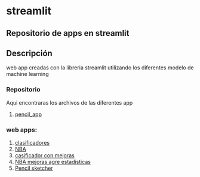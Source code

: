 # streamlit  

**Repositorio de apps en streamlit**
---
## Descripción  
web app creadas con la libreria streamlit utilizando los diferentes modelo de machine learning

### Repositorio  
Aqui encontraras los archivos de las diferentes app
1. [pencil_app](https://github.com/luishernand/pencil_app)

### web apps:  
1. [clasificadores](https://clasificador-app.herokuapp.com/)  
1. [NBA](https://nba-apy.herokuapp.com/)
1. [casificador con mejoras](https://clasificadorapp.herokuapp.com/)  
1. [NBA mejoras agre estadísticas](https://nba-references.herokuapp.com/)  
1. [Pencil sketcher](https://pencil-app.herokuapp.com/)

